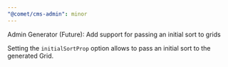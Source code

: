 ```yaml
---
"@comet/cms-admin": minor
---
```


Admin Generator (Future): Add support for passing an initial sort to grids

Setting the `initialSortProp` option allows to pass an initial sort to the generated Grid.
